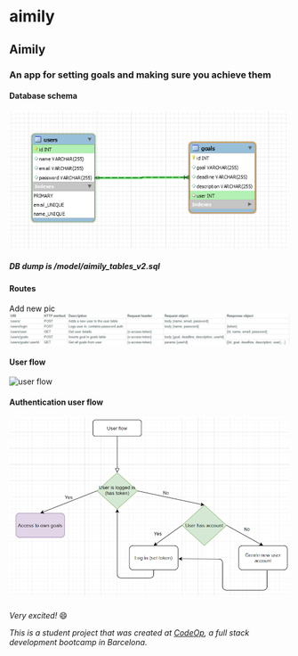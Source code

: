 # aimily

## **Aimily**

### An app for setting goals and making sure you achieve them

#### Database schema

![database schema](images/database_schema_v2.png)

##### DB dump is /model/aimily_tables_v2.sql

#### Routes

Add new pic
![routes](/images/routes_v2.png)

#### User flow

![user flow](images/user_flow.jpg)

#### Authentication user flow

![user flow auth](images/user_flow_with_auth.png)

#####

_Very excited!_
:smile:

_This is a student project that was created at [CodeOp](http://codeop.tech), a full stack development bootcamp in Barcelona._
